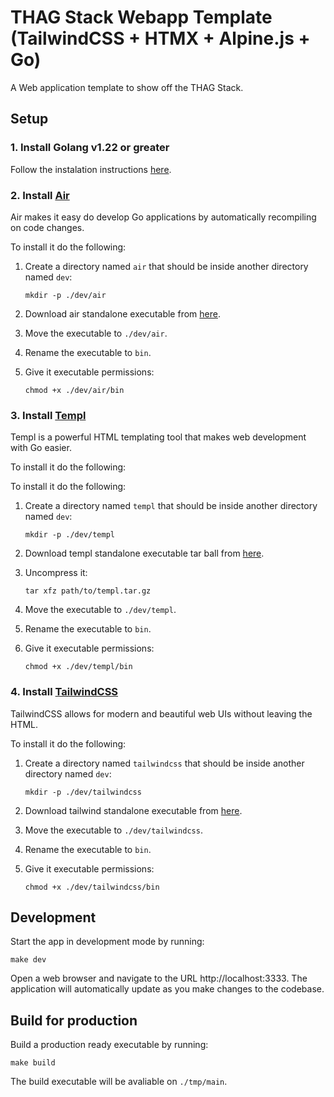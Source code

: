 # THAG Stack Webapp Template (TailwindCSS + HTMX + Alpine.js + Go)
A Web application template to show off the THAG Stack.

## Setup

### 1. Install Golang v1.22 or greater

Follow the instalation instructions [here](https://go.dev/doc/install).

### 2. Install [Air](https://github.com/cosmtrek/air)

Air makes it easy do develop Go applications by automatically recompiling on code changes.

To install it do the following:

1. Create a directory named `air` that should be inside another directory named `dev`:
    ```
    mkdir -p ./dev/air
    ```

2. Download air standalone executable from [here](https://github.com/cosmtrek/air/releases).

3. Move the executable to  `./dev/air`.

4. Rename the executable to `bin`.

5. Give it executable permissions:
    ```
    chmod +x ./dev/air/bin
    ```

### 3. Install [Templ](https://templ.guide/)

Templ is a powerful HTML templating tool that makes web development with Go easier.

To install it do the following:

To install it do the following:

1. Create a directory named `templ` that should be inside another directory named `dev`:
    ```
    mkdir -p ./dev/templ
    ```

2. Download templ standalone executable tar ball from [here](https://github.com/a-h/templ/releases).

3. Uncompress it:
    ```
    tar xfz path/to/templ.tar.gz
    ```

4. Move the executable to  `./dev/templ`.

5. Rename the executable to `bin`.

6. Give it executable permissions:
    ```
    chmod +x ./dev/templ/bin
    ```

### 4. Install [TailwindCSS](https://tailwindcss.com/)

TailwindCSS allows for modern and beautiful web UIs without leaving the HTML.

To install it do the following:

1. Create a directory named `tailwindcss` that should be inside another directory named `dev`:
    ```
    mkdir -p ./dev/tailwindcss
    ```

2. Download tailwind standalone executable from [here](https://github.com/tailwindlabs/tailwindcss/releases/).

3. Move the executable to  `./dev/tailwindcss`.

4. Rename the executable to `bin`.

5. Give it executable permissions:
    ```
    chmod +x ./dev/tailwindcss/bin
    ```

## Development

Start the app in development mode by running:
```
make dev
```
Open a web browser and navigate to the URL http://localhost:3333. The application will automatically update as you make changes to the codebase.


## Build for production
Build a production ready executable by running:
```
make build
```
The build executable will be avaliable on `./tmp/main`.